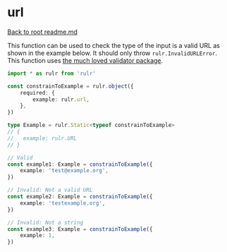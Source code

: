 # url

[Back to root readme.md](../../../readme.md)

This function can be used to check the type of the input is a valid URL as shown in the example below. It should only throw `rulr.InvalidURLError`. This function uses [the much loved validator package](https://github.com/validatorjs/validator.js).

```ts
import * as rulr from 'rulr'

const constrainToExample = rulr.object({
	required: {
		example: rulr.url,
	},
})

type Example = rulr.Static<typeof constrainToExample>
// {
//   example: rulr.URL
// }

// Valid
const example1: Example = constrainToExample({
	example: 'test@example.org',
})

// Invalid: Not a valid URL
const example2: Example = constrainToExample({
	example: 'testexample.org',
})

// Invalid: Not a string
const example3: Example = constrainToExample({
	example: 1,
})
```
